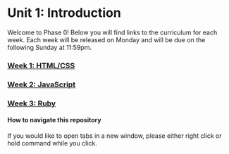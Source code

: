 # Unit 1: Introduction

Welcome to Phase 0! Below you will find links to the curriculum for each week. Each week will be released on Monday and will be due on the following Sunday at 11:59pm.

### [Week 1: HTML/CSS](week_1)
### [Week 2: JavaScript](week_2)
### [Week 3: Ruby](week_3)

#### How to navigate this repository
If you would like to open tabs in a new window, please either right click or hold command while you click. 

